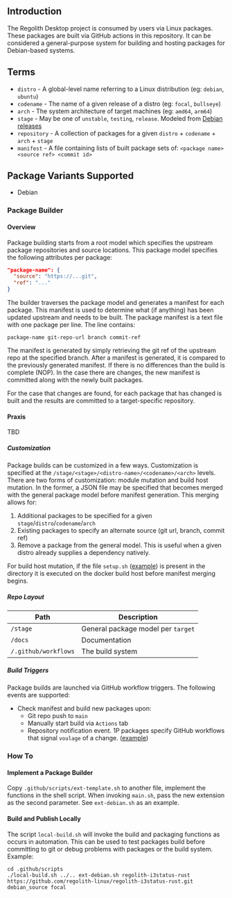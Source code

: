 
## Introduction

The Regolith Desktop project is consumed by users via Linux packages. These
packages are built via GitHub actions in this repository. It can be considered
a general-purpose system for building and hosting packages for Debian-based
systems.

## Terms

* `distro` - A global-level name referring to a Linux distribution (eg: `debian`,
`ubuntu`)
* `codename` - The name of a given release of a distro (eg: `focal`, `bullseye`)
* `arch` - The system architecture of target machines (eg: `amd64`, `arm64`)
* `stage` - May be one of `unstable`, `testing`, `release`. Modeled from
[Debian releases]
* `repository` - A collection of packages for a given `distro` + `codename` +
`arch` + `stage`
* `manifest` - A file containing lists of built package sets of:
`<package name> <source ref> <commit id>`

## Package Variants Supported

* Debian

### Package Builder

#### Overview

Package building starts from a root model which specifies the upstream package
repositories and source locations.  This package model specifies the following
attributes per package:

```json
"package-name": {
  "source": "https://...git",
  "ref": "..."
}
```

The builder traverses the package model and generates a manifest for each package.
This manifest is used to determine what (if anything) has been updated upstream
and needs to be built.  The package manifest is a text file with one package per
line.  The line contains:

```text
package-name git-repo-url branch commit-ref
```

The manifest is generated by simply retrieving the git ref of the upstream repo
at the specified branch.  After a manifest is generated, it is compared to the
previously generated manifest.  If there is no differences than the build is
complete (NOP).  In the case there are changes, the new manifest is committed
along with the newly built packages.

For the case that changes are found, for each package that has changed is built
and the results are committed to a target-specific repository.

#### Praxis

TBD

##### Customization

Package builds can be customized in a few ways. Customization is specified at the
`/stage/<stage>/<distro-name>/<codename>/<arch>` levels. There are two forms of
customization: module mutation and build host mutation. In the former, a JSON
file may be specified that becomes merged with the general package model before
manifest generation. This merging allows for: 

1. Additional packages to be specified for a given `stage`/`distro`/`codename`/`arch`
2. Existing packages to specify an alternate source (git url, branch, commit ref)
3. Remove a package from the general model.  This is useful when a given distro
already supplies a dependency natively.

For build host mutation, if the file `setup.sh` ([example]) is present in the
directory it is executed on the docker build host before manifest merging begins.

##### Repo Layout

| Path | Description |
|------|-------------|
| `/stage` | General package model per `target` |
| `/docs` | Documentation |
| `/.github/workflows` | The build system |

##### Build Triggers

Package builds are launched via GitHub workflow triggers.  The following events
are supported:

* Check manifest and build new packages upon:
  * Git repo push to `main`
  * Manually start build via `Actions` tab
  * Repository notification event. 1P packages specify GitHub workflows that
  signal `voulage` of a change. ([example][example-signal])

### How To

#### Implement a Package Builder

Copy `.github/scripts/ext-template.sh` to another file, implement the functions
in the shell script.  When invoking `main.sh`, pass the new extension as the
second parameter.  See `ext-debian.sh` as an example.

#### Build and Publish Locally

The script `local-build.sh` will invoke the build and packaging functions as
occurs in automation. This can be used to test packages build before committing
to git or debug problems with packages or the build system. Example:

```console
cd .github/scripts
./local-build.sh ../.. ext-debian.sh regolith-i3status-rust https://github.com/regolith-linux/regolith-i3status-rust.git debian_source focal
```

[Debian releases]: https://www.debian.org/releases/
[example]: stage/release/debian/bullseye/setup.sh
[example-signal]: https://github.com/regolith-linux/regolith-desktop/blob/master/.github/workflows/pkg-change-broadcast.yml
